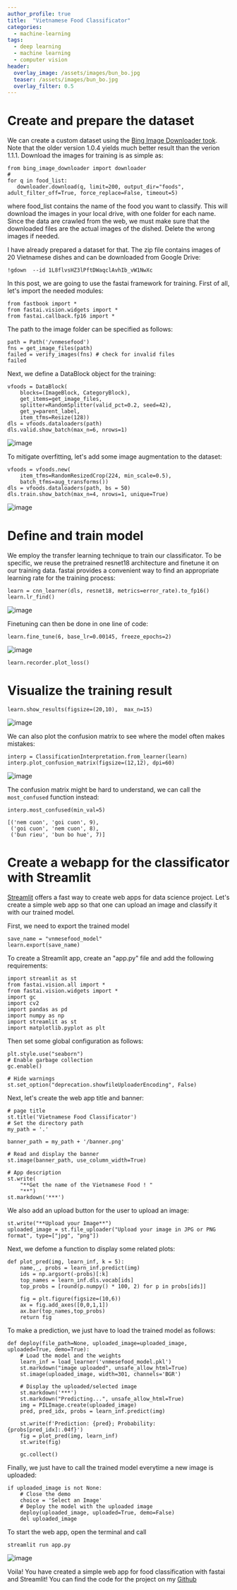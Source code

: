 ```yaml
---
author_profile: true
title:  "Vietnamese Food Classificator"
categories:
  - machine-learning
tags:
  - deep learning
  - machine learning
  - computer vision
header:
  overlay_image: /assets/images/bun_bo.jpg
  teaser: /assets/images/bun_bo.jpg
  overlay_filter: 0.5
---
```


# Create and prepare the dataset
We can create a custom dataset using the [Bing Image Downloader took](https://github.com/gurugaurav/bing_image_downloader). Note that the older version 1.0.4 yields much better result than the verion 1.1.1. Download the images for training is as simple as:


```
from bing_image_downloader import downloader
#
for q in food_list:
   downloader.download(q, limit=200, output_dir="foods", adult_filter_off=True, force_replace=False, timeout=5)
```
where food_list contains the name of the food you want to classify. This will download the images in your local drive, with one folder for each name. Since the data are crawled from the web, we must make sure that the downloaded files are the actual images of the dished. Delete the wrong images if needed.

I have already prepared a dataset for that. The zip file contains images of 20 Vietnamese dishes and can be downloaded from Google Drive:
```
!gdown  --id 1L8flvsHZ3lPftDWaqclAvhIb_vW1NwXc
```

In this post, we are going to use the fastai framework for training. First of all, let's import the needed modules:
```
from fastbook import *
from fastai.vision.widgets import *
from fastai.callback.fp16 import *
```
The path to the image folder can be specified as follows:
```
path = Path('/vnmesefood')
fns = get_image_files(path)
failed = verify_images(fns) # check for invalid files
failed
```
Next, we define a DataBlock object for the training:

```
vfoods = DataBlock(
    blocks=(ImageBlock, CategoryBlock), 
    get_items=get_image_files, 
    splitter=RandomSplitter(valid_pct=0.2, seed=42),
    get_y=parent_label,
    item_tfms=Resize(128))
dls = vfoods.dataloaders(path)
dls.valid.show_batch(max_n=6, nrows=1)
```
![image](https://user-images.githubusercontent.com/43914109/147765691-cf5c41eb-5c98-46d1-823e-87ebdb37b8d5.png)

To mitigate overfitting, let's add some image augmentation to the dataset:
```
vfoods = vfoods.new(
    item_tfms=RandomResizedCrop(224, min_scale=0.5),
    batch_tfms=aug_transforms())
dls = vfoods.dataloaders(path, bs = 50)
dls.train.show_batch(max_n=4, nrows=1, unique=True)
```
![image](https://user-images.githubusercontent.com/43914109/147765708-3f0e0a2c-0d82-40b1-9075-811c16db7249.png)

# Define and train model
We employ the transfer learning technique to train our classificator. To be specific, we reuse the pretrained resnet18 architecture and finetune it on our training data. fastai provides a convenient way to find an appropriate learning rate for the training process:
```
learn = cnn_learner(dls, resnet18, metrics=error_rate).to_fp16()
learn.lr_find()
```
![image](https://user-images.githubusercontent.com/43914109/147765725-ce04a0b7-a88f-4b31-9520-8ff14ddb8eca.png)

Finetuning can then be done in one line of code:
```
learn.fine_tune(6, base_lr=0.00145, freeze_epochs=2)
```
![image](https://user-images.githubusercontent.com/43914109/147765758-a071fcc0-7607-49dc-8be6-c39540ceb1b9.png)

```
learn.recorder.plot_loss()
```

# Visualize the training result
```
learn.show_results(figsize=(20,10),  max_n=15)
```
![image](https://user-images.githubusercontent.com/43914109/147765776-4e1f60c7-c794-4196-903a-b442d9a5f820.png)

We can also plot the confusion matrix to see where the model often makes mistakes:
```
interp = ClassificationInterpretation.from_learner(learn)
interp.plot_confusion_matrix(figsize=(12,12), dpi=60)
```
![image](https://user-images.githubusercontent.com/43914109/147765785-be8ed4ec-a394-4eae-8550-ff909454b04d.png)

The confusion matrix might be hard to understand, we can call the `most_confused` function instead:

```
interp.most_confused(min_val=5)
```
```
[('nem cuon', 'goi cuon', 9),
 ('goi cuon', 'nem cuon', 8),
 ('bun rieu', 'bun bo hue', 7)]
```
# Create a webapp for the classificator with Streamlit
[Streamlit](https://streamlit.io/) offers a fast way to create web apps for data science project. Let's create a simple web app so that one can upload an image and classify it with our trained model. 

First, we need to export the trained model 
```
save_name = "vnmesefood_model"
learn.export(save_name)
```
To create a Streamlit app, create an "app.py" file and add the following requirements:
```
import streamlit as st
from fastai.vision.all import *
from fastai.vision.widgets import *
import gc
import cv2
import pandas as pd
import numpy as np
import streamlit as st
import matplotlib.pyplot as plt
```
Then set some global configuration as follows:
```
plt.style.use("seaborn")
# Enable garbage collection
gc.enable()

# Hide warnings
st.set_option("deprecation.showfileUploaderEncoding", False)
```
Next, let's create the web app title and banner:
```
# page title
st.title('Vietnamese Food Classificator')
# Set the directory path
my_path = '.'

banner_path = my_path + '/banner.png'

# Read and display the banner
st.image(banner_path, use_column_width=True)

# App description
st.write(
    "**Get the name of the Vietnamese Food ! "
    "**")
st.markdown('***')
```
We also add an upload button for the user to upload an image:
```
st.write("**Upload your Image**")
uploaded_image = st.file_uploader("Upload your image in JPG or PNG format", type=["jpg", "png"])
```

Next, we defome a function to display some related plots:
```
def plot_pred(img, learn_inf, k = 5):
    name,_, probs = learn_inf.predict(img)
    ids = np.argsort(-probs)[:k]
    top_names = learn_inf.dls.vocab[ids]
    top_probs = [round(p.numpy() * 100, 2) for p in probs[ids]]

    fig = plt.figure(figsize=(10,6))
    ax = fig.add_axes([0,0,1,1])
    ax.bar(top_names,top_probs)
    return fig

```
To make a prediction, we just have to load the trained model as follows:
```
def deploy(file_path=None, uploaded_image=uploaded_image, uploaded=True, demo=True):
    # Load the model and the weights
    learn_inf = load_learner('vnmesefood_model.pkl')
    st.markdown("image uploaded", unsafe_allow_html=True)
    st.image(uploaded_image, width=301, channels='BGR')

    # Display the uploaded/selected image
    st.markdown('***')
    st.markdown("Predicting...", unsafe_allow_html=True)
    img = PILImage.create(uploaded_image)
    pred, pred_idx, probs = learn_inf.predict(img)

    st.write(f'Prediction: {pred}; Probability: {probs[pred_idx]:.04f}')
    fig = plot_pred(img, learn_inf)
    st.write(fig)

    gc.collect()
```
Finally, we just have to call the trained model everytime a new image is uploaded:

```
if uploaded_image is not None:
    # Close the demo
    choice = 'Select an Image'
    # Deploy the model with the uploaded image
    deploy(uploaded_image, uploaded=True, demo=False)
    del uploaded_image
```
To start the web app, open the terminal and call
```
streamlit run app.py
```
![image](https://user-images.githubusercontent.com/43914109/147768429-3772d9b4-15e0-422e-b456-f1f3a5e749d9.png)

Voila! You have created a simple web app for food classification with fastai and Streamlit! You can find the code for the project on my [Github](https://github.com/qgiaong/vnmesefood_classsificator)

